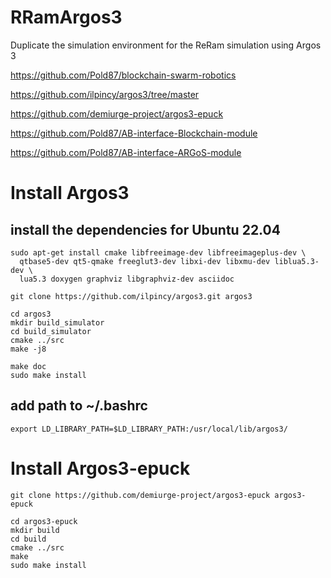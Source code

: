 # RRamArgos3
Duplicate the simulation environment for the ReRam simulation using Argos 3

https://github.com/Pold87/blockchain-swarm-robotics

https://github.com/ilpincy/argos3/tree/master

https://github.com/demiurge-project/argos3-epuck

https://github.com/Pold87/AB-interface-Blockchain-module

https://github.com/Pold87/AB-interface-ARGoS-module

# Install Argos3
## install the dependencies for Ubuntu 22.04
```
sudo apt-get install cmake libfreeimage-dev libfreeimageplus-dev \
  qtbase5-dev qt5-qmake freeglut3-dev libxi-dev libxmu-dev liblua5.3-dev \
  lua5.3 doxygen graphviz libgraphviz-dev asciidoc
```

```
git clone https://github.com/ilpincy/argos3.git argos3
```
```
cd argos3
mkdir build_simulator
cd build_simulator
cmake ../src
make -j8
```
```
make doc
sudo make install
```
## add path to ~/.bashrc
```
export LD_LIBRARY_PATH=$LD_LIBRARY_PATH:/usr/local/lib/argos3/
```

# Install Argos3-epuck
```
git clone https://github.com/demiurge-project/argos3-epuck argos3-epuck
```

```
cd argos3-epuck
mkdir build
cd build
cmake ../src
make
sudo make install
```
